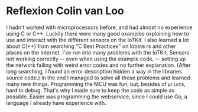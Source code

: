 # Reflexion Colin van Loo

I hadn't worked with microprocessors before, and had almost no experience using
C or C++. Luckily there were many good examples explaining how to use and
interact with the different sensors on the IoTKit. I also learned a lot about
C(++) from searching "C Best Practices" on lobste.rs and other places on the
Internet. I've run into many problems with the IoTKit, Sensors not working
correctly -- even when using the example code, -- setting up the network
failing with weird error codes and no further explanation. (After long
searching, I found an error description hidden a way in the libraries source
code.) In the end I managed to solve all those problems and learned many new
things. Programming the MCU was fun, but, besides of `print`s, hard to debug.
That's why I made sure to keep the code as simple as possible. Easier was
programming the webservice, since I could use Go, a language I already have
experience with.
